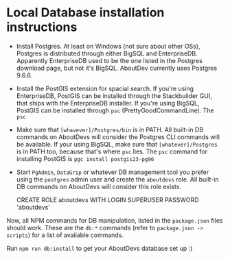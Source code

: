 # Local Database installation instructions

- Install Postgres. At least on Windows (not sure about other OSs), Postgres is distributed through
  either BigSQL and EnterpriseDB. Apparently EnterpriseDB used to be the one listed in the Postgres
  download page, but not it's BigSQL. AboutDev currently uses Postgres 9.6.6.
- Install the PostGIS extension for spacial search. If you're using EnterpriseDB, PostGIS can be
  installed through the Stackbuilder GUI, that ships with the EnterpriseDB installer. If you're using BigSQL,
  PostGIS can be installed through `psc` (PrettyGoodCommandLine). The `psc` 
- Make sure that `[whavever]/Postgres/bin` is in PATH. All built-in DB commands on AboutDevs will consider 
  the Postgres CLI commands will be available. If your using BigSQL, make sure that 
 `[whatever]/Postgres` is in PATH too, because that's where `psc` lies. The `psc` command for installing PostGIS
  is `pgc install postgis23-pg96`
- Start `PgAdmin`, `DataGrip` or whatever DB management tool you prefer using the `postgres` admin user and
  create the `aboutdevs` role. All built-in DB commands on AboutDevs will consider this role exists.


    CREATE ROLE aboutdevs
        WITH
        LOGIN
        SUPERUSER
        PASSWORD 'aboutdevs'
        
Now, all NPM commands for DB manipulation, listed in the `package.json` files 
should work. These are the `db:*` commands (refer to `package.json -> scripts`)
for a list of available commands.

Run `npm run db:install` to get your AboutDevs database set up :)